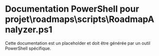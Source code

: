 # Documentation PowerShell pour projet\roadmaps\scripts\RoadmapAnalyzer.ps1

Cette documentation est un placeholder et doit être générée par un outil PowerShell spécifique.
